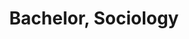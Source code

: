 ---
title: Bachelor, Sociology
organization: Beijing University of Technology
organizationUrl: https://fhss.bjut.edu.cn/
location: Beijing, CHN
supervisor: Jianguo Hu
supervisorUrl: https://yanzhao.bjut.edu.cn/info/1185/6527.htm
start: 2021-09-01
end: 2023-07-10
---
